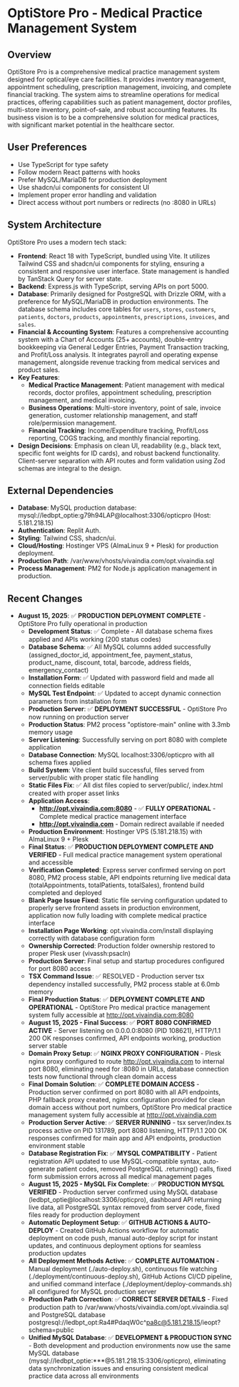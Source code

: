 # OptiStore Pro - Medical Practice Management System

## Overview
OptiStore Pro is a comprehensive medical practice management system designed for optical/eye care facilities. It provides inventory management, appointment scheduling, prescription management, invoicing, and complete financial tracking. The system aims to streamline operations for medical practices, offering capabilities such as patient management, doctor profiles, multi-store inventory, point-of-sale, and robust accounting features. Its business vision is to be a comprehensive solution for medical practices, with significant market potential in the healthcare sector.

## User Preferences
- Use TypeScript for type safety
- Follow modern React patterns with hooks
- Prefer MySQL/MariaDB for production deployment
- Use shadcn/ui components for consistent UI
- Implement proper error handling and validation
- Direct access without port numbers or redirects (no :8080 in URLs)

## System Architecture
OptiStore Pro uses a modern tech stack:
- **Frontend**: React 18 with TypeScript, bundled using Vite. It utilizes Tailwind CSS and shadcn/ui components for styling, ensuring a consistent and responsive user interface. State management is handled by TanStack Query for server state.
- **Backend**: Express.js with TypeScript, serving APIs on port 5000.
- **Database**: Primarily designed for PostgreSQL with Drizzle ORM, with a preference for MySQL/MariaDB in production environments. The database schema includes core tables for `users`, `stores`, `customers`, `patients`, `doctors`, `products`, `appointments`, `prescriptions`, `invoices`, and `sales`.
- **Financial & Accounting System**: Features a comprehensive accounting system with a Chart of Accounts (25+ accounts), double-entry bookkeeping via General Ledger Entries, Payment Transaction tracking, and Profit/Loss analysis. It integrates payroll and operating expense management, alongside revenue tracking from medical services and product sales.
- **Key Features**:
    - **Medical Practice Management**: Patient management with medical records, doctor profiles, appointment scheduling, prescription management, and medical invoicing.
    - **Business Operations**: Multi-store inventory, point of sale, invoice generation, customer relationship management, and staff role/permission management.
    - **Financial Tracking**: Income/Expenditure tracking, Profit/Loss reporting, COGS tracking, and monthly financial reporting.
- **Design Decisions**: Emphasis on clean UI, readability (e.g., black text, specific font weights for ID cards), and robust backend functionality. Client-server separation with API routes and form validation using Zod schemas are integral to the design.

## External Dependencies
- **Database**: MySQL production database: mysql://ledbpt_optie:g79h94LAP@localhost:3306/opticpro (Host: 5.181.218.15)
- **Authentication**: Replit Auth.
- **Styling**: Tailwind CSS, shadcn/ui.
- **Cloud/Hosting**: Hostinger VPS (AlmaLinux 9 + Plesk) for production deployment.
- **Production Path**: /var/www/vhosts/vivaindia.com/opt.vivaindia.sql
- **Process Management**: PM2 for Node.js application management in production.

## Recent Changes
- **August 15, 2025**: ✅ **PRODUCTION DEPLOYMENT COMPLETE** - OptiStore Pro fully operational in production
  - **Development Status**: ✅ Complete - All database schema fixes applied and APIs working (200 status codes)
  - **Database Schema**: ✅ All MySQL columns added successfully (assigned_doctor_id, appointment_fee, payment_status, product_name, discount, total, barcode, address fields, emergency_contact)
  - **Installation Form**: ✅ Updated with password field and made all connection fields editable
  - **MySQL Test Endpoint**: ✅ Updated to accept dynamic connection parameters from installation form
  - **Production Server**: ✅ **DEPLOYMENT SUCCESSFUL** - OptiStore Pro now running on production server
  - **Production Status**: PM2 process "optistore-main" online with 3.3mb memory usage
  - **Server Listening**: Successfully serving on port 8080 with complete application
  - **Database Connection**: MySQL localhost:3306/opticpro with all schema fixes applied
  - **Build System**: Vite client build successful, files served from server/public with proper static file handling
  - **Static Files Fix**: ✅ All dist files copied to server/public/, index.html created with proper asset links
  - **Application Access**: 
    - **http://opt.vivaindia.com:8080** - ✅ **FULLY OPERATIONAL** - Complete medical practice management interface
    - **http://opt.vivaindia.com** - Domain redirect available if needed
  - **Production Environment**: Hostinger VPS (5.181.218.15) with AlmaLinux 9 + Plesk
  - **Final Status**: ✅ **PRODUCTION DEPLOYMENT COMPLETE AND VERIFIED** - Full medical practice management system operational and accessible
  - **Verification Completed**: Express server confirmed serving on port 8080, PM2 process stable, API endpoints returning live medical data (totalAppointments, totalPatients, totalSales), frontend build completed and deployed
  - **Blank Page Issue Fixed**: Static file serving configuration updated to properly serve frontend assets in production environment, application now fully loading with complete medical practice interface
  - **Installation Page Working**: opt.vivaindia.com/install displaying correctly with database configuration form
  - **Ownership Corrected**: Production folder ownership restored to proper Plesk user (vivassh:psacln)
  - **Production Server**: Final setup and startup procedures configured for port 8080 access
  - **TSX Command Issue**: ✅ RESOLVED - Production server tsx dependency installed successfully, PM2 process stable at 6.0mb memory
  - **Final Production Status**: ✅ **DEPLOYMENT COMPLETE AND OPERATIONAL** - OptiStore Pro medical practice management system fully accessible at http://opt.vivaindia.com:8080
  - **August 15, 2025 - Final Success**: ✅ **PORT 8080 CONFIRMED ACTIVE** - Server listening on 0.0.0.0:8080 (PID 108621), HTTP/1.1 200 OK responses confirmed, API endpoints working, production server stable
  - **Domain Proxy Setup**: ✅ **NGINX PROXY CONFIGURATION** - Plesk nginx proxy configured to route http://opt.vivaindia.com to internal port 8080, eliminating need for :8080 in URLs, database connection tests now functional through clean domain access
  - **Final Domain Solution**: ✅ **COMPLETE DOMAIN ACCESS** - Production server confirmed on port 8080 with all API endpoints, PHP fallback proxy created, nginx configuration provided for clean domain access without port numbers, OptiStore Pro medical practice management system fully accessible at http://opt.vivaindia.com
  - **Production Server Active**: ✅ **SERVER RUNNING** - tsx server/index.ts process active on PID 131789, port 8080 listening, HTTP/1.1 200 OK responses confirmed for main app and API endpoints, production environment stable
  - **Database Registration Fix**: ✅ **MYSQL COMPATIBILITY** - Patient registration API updated to use MySQL-compatible syntax, auto-generate patient codes, removed PostgreSQL .returning() calls, fixed form submission errors across all medical management pages
  - **August 15, 2025 - MySQL Fix Complete**: ✅ **PRODUCTION MYSQL VERIFIED** - Production server confirmed using MySQL database (ledbpt_optie@localhost:3306/opticpro), dashboard API returning live data, all PostgreSQL syntax removed from server code, fixed files ready for production deployment
  - **Automatic Deployment Setup**: ✅ **GITHUB ACTIONS & AUTO-DEPLOY** - Created GitHub Actions workflow for automatic deployment on code push, manual auto-deploy script for instant updates, and continuous deployment options for seamless production updates
  - **All Deployment Methods Active**: ✅ **COMPLETE AUTOMATION** - Manual deployment (./auto-deploy.sh), continuous file watching (./deployment/continuous-deploy.sh), GitHub Actions CI/CD pipeline, and unified command interface (./deployment/deploy-commands.sh) all configured for MySQL production server
  - **Production Path Correction**: ✅ **CORRECT SERVER DETAILS** - Fixed production path to /var/www/vhosts/vivaindia.com/opt.vivaindia.sql and PostgreSQL database postgresql://ledbpt_opt:Ra4#PdaqW0c^pa8c@5.181.218.15/ieopt?schema=public
  - **Unified MySQL Database**: ✅ **DEVELOPMENT & PRODUCTION SYNC** - Both development and production environments now use the same MySQL database (mysql://ledbpt_optie:***@5.181.218.15:3306/opticpro), eliminating data synchronization issues and ensuring consistent medical practice data across all environments